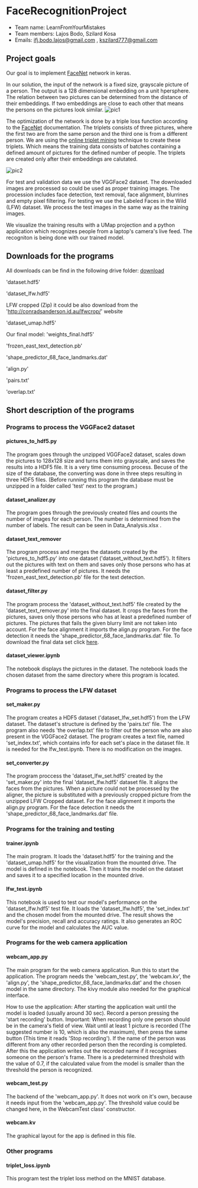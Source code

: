 # FaceRecognitionProject
- Team name: LearnFromYourMistakes
- Team members: Lajos Bodo, Szilard Kosa
- Emails: ifj.bodo.lajos@gmail.com , kszilard777@gmail.com

## Project goals

Our goal is to implement [FaceNet](https://arxiv.org/abs/1503.03832) network in keras. 

In our solution, the input of the network is a fixed size, grayscale picture of a person. The output is a 128 dimensional embedding on a unit hpersphere. The relation between two pictures can be determined from the distance of their embeddings. If two embeddings are close to each other that means the persons on the pictures look similar.
![pic1](https://encrypted-tbn0.gstatic.com/images?q=tbn:ANd9GcR2i21SzZWa41AQRl8W64vmcFJ6RknloSflSkN-DtYxtMAWoFSN)

The optimization of the network is done by a triple loss function according to the [FaceNet](https://arxiv.org/abs/1503.03832) documentation. The triplets consists of three pictures, where the first two are from the same person and the third one is from a different person. We are using the [online triplet mining](https://omoindrot.github.io/triplet-loss) technique to create these triplets. Which means the training data consists of batches containing a defined amount of pictures for the defined number of people. The triplets are created only after their embeddings are calutated. 

![pic2](https://qph.fs.quoracdn.net/main-qimg-17cd47a61fa2e0472d569040aacdf2fc)

For test and validation data we use the VGGFace2 dataset. The downloaded images are processed so could be used as proper training images. The procession includes face detection, text removal, face alignment, blurrines and empty pixel filtering. For testing we use the Labeled Faces in the Wild (LFW) dataset. We process the test images in the same way as the training images.

We visualize the training results with a UMap projection and a python application which recognizes people from a laptop's camera's live feed. The recogniton is being done with our trained model.

## Downloads for the programs
All downloads can be find in the following drive folder: [download](https://drive.google.com/drive/folders/1BvybDG_vqE5Q6wxaai8FkZRRPhEUm780?usp=sharing)

'dataset.hdf5' 

'dataset_lfw.hdf5' 

LFW cropped (Zip) it could be also download from the 'http://conradsanderson.id.au/lfwcrop/' website

'dataset_umap.hdf5'

Our final model: 'weights_final.hdf5'

'frozen_east_text_detection.pb'

'shape_predictor_68_face_landmarks.dat'

'align.py'

'pairs.txt'

'overlap.txt'

## Short description of the programs

### Programs to process the VGGFace2 dataset
#### pictures_to_hdf5.py
The program goes through the unzipped VGGFace2 dataset, scales down the pictures to 128x128 size and turns them into grayscale, and saves the results into a HDF5 file. It is a very time consuming process. Becuse of the size of the database, the converting was done in three steps resulting in three HDF5 files. (Before running this program the database must be unzipped in a folder called 'test' next to the program.)
#### dataset_analizer.py
The program goes through the previously created files and counts the number of images for each person. The number is determined from the number of labels. The result can be seen in Data_Analysis.xlsx .
#### dataset_text_remover
The program process and merges the datasets created by the 'pictures_to_hdf5.py' into one dataset ('dataset_without_text.hdf5'). It filters out the pictures with text on them and saves only those persons who has at least a predefined number of pictures. It needs the 'frozen_east_text_detection.pb' file for the text detection.
#### dataset_filter.py
The program process the 'dataset_without_text.hdf5' file created by the 'dataset_text_remover.py' into the final dataset. It crops the faces from the pictures, saves only those persons who has at least a predefined number of pictures. The pictures that fails the given blurry limit are not taken into account. For the face alignment it imports the align.py program. For the face detection it needs the 'shape_predictor_68_face_landmarks.dat' file.
To download the final data set click [here](https://drive.google.com/drive/folders/17J0BbO4FZ3EHOnPXdc-9_iJDYND8Hs8v?usp=sharing).
#### dataset_viewer.ipynb
The notebook displays the pictures in the dataset. The notebook loads the chosen dataset from the same directory where this program is located.

### Programs to process the LFW dataset
#### set_maker.py
The program creates a HDF5 dataset ('dataset_lfw_set.hdf5') from the LFW dataset. The dataset's structure is defined by the 'pairs.txt' file. The program also needs 'the overlap.txt' file to filter out the person who are also present in the VGGFace2 dataset. The program creates a text file, named 'set_index.txt', which contains info for each set's place in the dataset file. It is needed for the lfw_test.ipynb.
There is no modification on the images.
#### set_converter.py
The program proccess the 'dataset_lfw_set.hdf5' created by the 'set_maker.py' into the final 'dataset_lfw.hdf5' dataset file. It aligns the faces from the pictures. When a picture could not be processed by the aligner, the picture is substituted with a previously cropped picture from the unzipped LFW Cropped dataset. For the face alignment it imports the align.py program. For the face detection it needs the 'shape_predictor_68_face_landmarks.dat' file.

### Programs for the training and testing
#### trainer.ipynb
The main program. It loads the 'dataset.hdf5' for the training and the 'dataset_umap.hdf5' for the visualization from the mounted drive. The model is defined in the notebook. Then it trains the model on the dataset and saves it to a specified location in the mounted drive.
#### lfw_test.ipynb
This notebook is used to test our model's performance on the 'dataset_lfw.hdf5' test file. It loads the 'dataset_lfw.hdf5', the 'set_index.txt' and the chosen model from the mounted drive. The result shows the model's precision, recall and accuracy ratings. It also generates an ROC curve for the model and calculates the AUC value.

### Programs for the web camera application
#### webcam_app.py
The main program for the web camera application. Run this to start the application. The program needs the 'webcam_test.py', the 'webcam.kv', the 'align.py', the 'shape_predictor_68_face_landmarks.dat' and the chosen model in the same directory. The kivy module also needed for the graphical interface.

How to use the application: After starting the application wait until the model is loaded (usually around 30 sec). Record a person pressing the 'start recording' button. Important: When recording only one person should be in the camera's field of view. Wait until at least 1 picture is recorded (The suggested number is 10, which is also the maximum), then press the same button (This time it reads 'Stop recording'). If the name of the person was different from any other recorded person then the recording is completed. After this the application writes out the recorded name  if it recognises someone on the person's frame. There is a predetermined threshold with the value of 0.7, if the calculated value from the model is smaller than the threshold the person is recognized.
#### webcam_test.py
The backend of the 'webcam_app.py'. It does not work on it's own, because it needs input from the 'webcam_app.py'. The threshold value could be changed here, in the WebcamTest class' constructor.
#### webcam.kv
The graphical layout for the app is defined in this file.

### Other programs
#### triplet_loss.ipynb
This program test the triplet loss method on the MNIST database.


